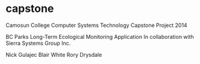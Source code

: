 capstone
========

Camosun College Computer Systems Technology
Capstone Project 2014

BC Parks Long-Term Ecological Monitoring Application
In collaboration with Sierra Systems Group Inc.

Nick Gulajec
Blair White
Rory Drysdale
